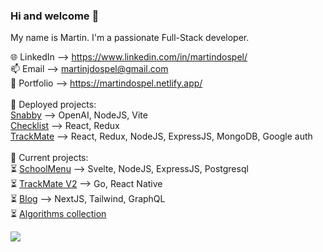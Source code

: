 <div>

### Hi and welcome 👋

My name is Martin. I'm a passionate Full-Stack developer.

🌐 LinkedIn --> https://www.linkedin.com/in/martindospel/ <br/>
📫 Email --> martinjdospel@gmail.com <br/>
💫 Portfolio --> https://martindospel.netlify.app/ <br/>
     <br/>
     🔭 Deployed projects: <br/>
     [Snabby](https://snabby.vercel.app/) --> OpenAI, NodeJS, Vite <br/> 
     [Checklist](https://todo-app-martindospel.vercel.app/) --> React, Redux <br/>
     [TrackMate](https://track-mate.netlify.app/) --> React, Redux, NodeJS, ExpressJS, MongoDB, Google auth <br/>
     <br/>
     🌱 Current projects: <br/>
     ⏳ [SchoolMenu](https://github.com/martindospel/schoolMenu) --> Svelte, NodeJS, ExpressJS, Postgresql <br/>
     ⏳ [TrackMate V2](https://github.com/sayedmurtaza24/trackmatev2) --> Go, React Native <br/>
     ⏳ [Blog](https://github.com/martindospel/Blog) --> NextJS, Tailwind, GraphQL <br/>
     ⏳ [Algorithms collection](https://github.com/martindospel/algorithms)

<img src="https://github-readme-stats.vercel.app/api/top-langs?username=martindospel&layout=compact"/>
</div>
